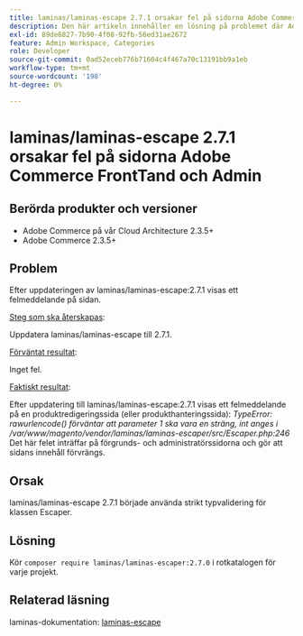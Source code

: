 ```yaml
---
title: laminas/laminas-escape 2.7.1 orsakar fel på sidorna Adobe Commerce FrontTand och Admin
description: Den här artikeln innehåller en lösning på problemet där Adobe Commerce funktioner för produkthantering, kategorier och produktsidor inte längre fungerar när man släpper laminas/laminas-escape:2.7.1. Problemet åtgärdas i Adobe Commerce 2.4.3.
exl-id: 89de6827-7b90-4f08-92fb-56ed31ae2672
feature: Admin Workspace, Categories
role: Developer
source-git-commit: 0ad52eceb776b71604c4f467a70c13191bb9a1eb
workflow-type: tm+mt
source-wordcount: '198'
ht-degree: 0%

---
```


# laminas/laminas-escape 2.7.1 orsakar fel på sidorna Adobe Commerce FrontTand och Admin


## Berörda produkter och versioner

* Adobe Commerce på vår Cloud Architecture 2.3.5+
* Adobe Commerce 2.3.5+

## Problem

Efter uppdateringen av laminas/laminas-escape:2.7.1 visas ett felmeddelande på sidan.

<u>Steg som ska återskapas</u>:

Uppdatera laminas/laminas-escape till 2.7.1.

<u>Förväntat resultat</u>:

Inget fel.

<u>Faktiskt resultat</u>:

Efter uppdatering till laminas/laminas-escape:2.7.1 visas ett felmeddelande på en produktredigeringssida (eller produkthanteringssida): *TypeError: rawurlencode() förväntar att parameter 1 ska vara en sträng, int anges i /var/www/magento/vendor/laminas/laminas-escaper/src/Escaper.php:246*
Det här felet inträffar på förgrunds- och administratörssidorna och gör att sidans innehåll förvrängs.

## Orsak

laminas/laminas-escape 2.7.1 började använda strikt typvalidering för klassen Escaper.

## Lösning

Kör `composer require laminas/laminas-escaper:2.7.0` i rotkatalogen för varje projekt.

## Relaterad läsning

laminas-dokumentation: [laminas-escape](https://docs.laminas.dev/laminas-escaper/)

